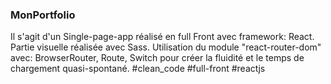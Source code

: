### MonPortfolio

Il s'agit d'un Single-page-app réalisé en full Front avec framework: React.
Partie visuelle réalisée avec Sass. Utilisation du module "react-router-dom" avec: BrowserRouter, Route, Switch pour créer la fluidité et le temps de chargement quasi-spontané. #clean_code #full-front #reactjs
